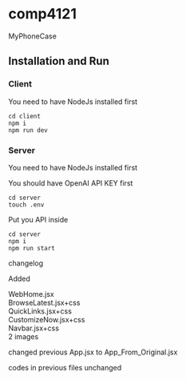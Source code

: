 # comp4121
MyPhoneCase

## Installation and Run

### Client
You need to have NodeJs installed first

```
cd client
npm i
npm run dev
```

### Server
You need to have NodeJs installed first

You should have OpenAI API KEY first
```
cd server
touch .env
```
Put you API inside
```
cd server
npm i
npm run start
```


changelog

Added

WebHome.jsx  
BrowseLatest.jsx+css  
QuickLinks.jsx+css  
CustomizeNow.jsx+css  
Navbar.jsx+css  
2 images  

changed previous App.jsx to App_From_Original.jsx

codes in previous files unchanged
